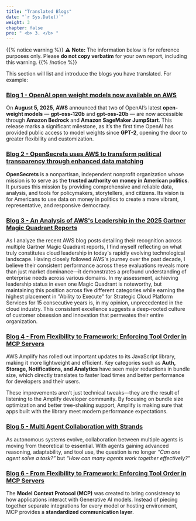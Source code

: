 ```yaml
---
title: "Translated Blogs"
date: "`r Sys.Date()`"
weight: 3
chapter: false
pre: " <b> 3. </b> "
---
```


{{% notice warning %}}
⚠️ **Note:** The information below is for reference purposes only. Please **do not copy verbatim** for your own report, including this warning.
{{% /notice %}}

This section will list and introduce the blogs you have translated. For example:

###  [Blog 1 - **OpenAI open weight models now available on AWS**](3.1-Blog1/)
On **August 5, 2025**, **AWS** announced that two of OpenAI’s latest **open-weight models** — **gpt-oss-120b** and **gpt-oss-20b** — are now accessible through **Amazon Bedrock** and **Amazon SageMaker JumpStart**. This release marks a significant milestone, as it’s the first time OpenAI has provided public access to model weights since **GPT-2**, opening the door to greater flexibility and customization.


###  [Blog 2 - **OpenSecrets uses AWS to transform political transparency through enhanced data matching**](3.2-Blog2/)
**OpenSecrets** is a nonpartisan, independent nonprofit organization whose mission is to serve as the **trusted authority on money in American politics**. It pursues this mission by providing comprehensive and reliable data, analysis, and tools for policymakers, storytellers, and citizens. Its vision is for Americans to use data on money in politics to create a more vibrant, representative, and responsive democracy.

###  [Blog 3 - An Analysis of AWS's Leadership in the 2025 Gartner Magic Quadrant Reports](3.3-Blog3/)
As I analyze the recent AWS blog posts detailing their recognition across multiple Gartner Magic Quadrant reports, I find myself reflecting on what truly constitutes cloud leadership in today's rapidly evolving technological landscape. Having closely followed AWS's journey over the past decade, I believe their consistent performance across these evaluations reveals more than just market dominance—it demonstrates a profound understanding of enterprise needs across various domains. In my assessment, achieving leadership status in even one Magic Quadrant is noteworthy, but maintaining this position across five different categories while earning the highest placement in "Ability to Execute" for Strategic Cloud Platform Services for 15 consecutive years is, in my opinion, unprecedented in the cloud industry. This consistent excellence suggests a deep-rooted culture of customer obsession and innovation that permeates their entire organization.

###  [Blog 4 - From Flexibility to Framework: Enforcing Tool Order in MCP Servers](3.4-Blog4/)
AWS Amplify has rolled out important updates to its JavaScript library, making it more lightweight and efficient. Key categories such as **Auth, Storage, Notifications, and Analytics** have seen major reductions in bundle size, which directly translates to faster load times and better performance for developers and their users.

These improvements aren’t just technical tweaks—they are the result of listening to the Amplify developer community. By focusing on bundle size optimization and better tree-shaking support, Amplify is making sure that apps built with the library meet modern performance expectations.

###  [Blog 5 - Multi Agent Collaboration with Strands](3.5-Blog5/)
As autonomous systems evolve, collaboration between multiple agents is moving from theoretical to essential. With agents gaining advanced reasoning, adaptability, and tool use, the question is no longer *“Can one agent solve a task?”* but *“How can many agents work together effectively?”*

###  [Blog 6 - From Flexibility to Framework: Enforcing Tool Order in MCP Servers](3.6-Blog6/)
The **Model Context Protocol (MCP)** was created to bring consistency to how applications interact with Generative AI models. Instead of piecing together separate integrations for every model or hosting environment, MCP provides a **standardized communication layer**.
